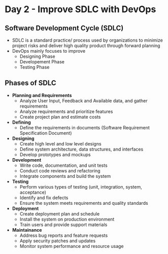 # Day 2 - Improve SDLC with DevOps

## Software Development Cycle (SDLC)

- SDLC is a standard practice/ process used by organizations to minimize project risks and deliver high quality product through forward planning
- DevOps mainly focuses to improve
	- Designing Phase
	- Developement Phase
	- Testing Phase

## Phases of SDLC

- **Planning and Requirements**
	- Analyze User Input, Feedback and Available data, and gather requirements
	- Analyze requirements and prioritize features
	- Create project plan and estimate costs
- **Defining**
	- Define the requirements in documents (Software Requirement Specification Document)
- **Designing**
	- Create high level and low level designs
	- Define system architecture, data structures, and interfaces
	- Develop prototypes and mockups
- **Development**
	- Write code, documentation, and unit tests
	- Conduct code reviews and refactoring
	- Integrate components and build the system
- **Testing**
	- Perform various types of testing (unit, integration, system, acceptance)
	- Identify and fix defects
	- Ensure the system meets requirements and quality standards
- **Deployment**
	- Create deployment plan and schedule
	- Install the system on production environment
	- Train users and provide support materials
- **Maintainance**
	- Address bug reports and feature requests
	- Apply security patches and updates
	- Monitor system performance and resource usage